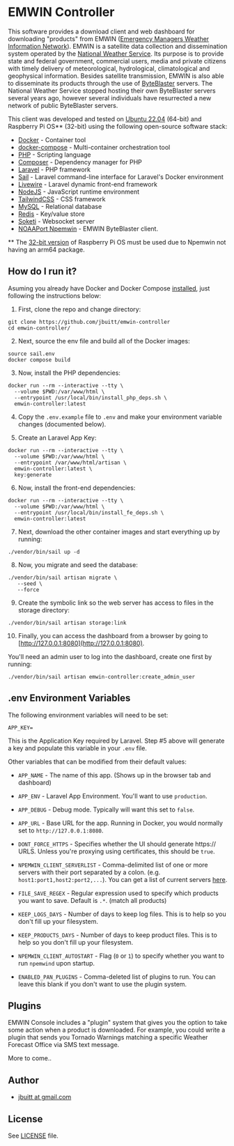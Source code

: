 
# EMWIN Controller

This software provides a download client and web dashboard for downloading "products" from EMWIN ([Emergency Managers Weather Information Network](https://www.nws.noaa.gov/emwin/)). EMWIN is a satellite data collection and dissemination system operated by the [National Weather Service](http://weather.gov). Its purpose is to provide state and federal government, commercial users, media and private citizens with timely delivery of meteorological, hydrological, climatological and geophysical information. Besides satellite transmission, EMWIN is also able to disseminate its products through the use of [ByteBlaster](https://www.weather.gov/emwin/byteblaster) servers. The National Weather Service stopped hosting their own ByteBlaster servers several years ago, however several individuals have resurrected a new network of public ByteBlaster servers.

This client was developed and tested on [Ubuntu 22.04](http://ubuntu.com) (64-bit) and Raspberry Pi OS** (32-bit) using the following open-source software stack:

* [Docker](https://www.docker.com/) - Container tool
* [docker-compose](https://docs.docker.com/compose/) - Multi-container orchestration tool
* [PHP](https://www.php.net/) - Scripting language
* [Composer](http://getcomposer.org/) - Dependency manager for PHP
* [Laravel](https://laravel.com/) - PHP framework
* [Sail](https://laravel.com/docs/10.x/sail) - Laravel command-line interface for Laravel's Docker environment 
* [Livewire](https://laravel-livewire.com/) - Laravel dynamic front-end framework
* [NodeJS](https://nodejs.org/en) - JavaScript runtime environment
* [TailwindCSS](https://tailwindcss.com/) - CSS framework
* [MySQL](https://www.mysql.com/) - Relational database
* [Redis](https://redis.io/) - Key/value store
* [Soketi](https://docs.soketi.app/) - Websocket server
* [NOAAPort Npemwin](http://www.noaaport.net/projects/emwin.html) - EMWIN ByteBlaster client. 

** The [32-bit version](https://www.raspberrypi.com/software/operating-systems/#raspberry-pi-os-32-bit) of Raspberry Pi OS must be used due to Npemwin not having an arm64 package. 

## How do I run it?

Asuming you already have Docker and Docker Compose [installed](https://github.com/jbuitt/emwin-controller/blob/main/scripts/install_docker.sh), just following the instructions below:

1. First, clone the repo and change directory:

```
git clone https://github.com/jbuitt/emwin-controller
cd emwin-controller/
```

2. Next, source the env file and build all of the Docker images:

```
source sail.env
docker compose build
```

3. Now, install the PHP dependencies:

```
docker run --rm --interactive --tty \
  --volume $PWD:/var/www/html \
  --entrypoint /usr/local/bin/install_php_deps.sh \
  emwin-controller:latest
```

4. Copy the `.env.example` file to `.env` and make your environment variable changes (documented below).
   
5. Create an Laravel App Key:

```
docker run --rm --interactive --tty \
  --volume $PWD:/var/www/html \
  --entrypoint /var/www/html/artisan \
  emwin-controller:latest \
  key:generate
```

6. Now, install the front-end dependencies:

```
docker run --rm --interactive --tty \
  --volume $PWD:/var/www/html \
  --entrypoint /usr/local/bin/install_fe_deps.sh \
  emwin-controller:latest
```

7. Next, download the other container images and start everything up by running:

```
./vendor/bin/sail up -d
```

8. Now, you migrate and seed the database:

```
./vendor/bin/sail artisan migrate \
   --seed \
   --force
```

9. Create the symbolic link so the web server has access to files in the storage directory:

```
./vendor/bin/sail artisan storage:link
```

10. Finally, you can access the dashboard from a browser by going to [http://127.0.0.1:8080](http://127.0.0.1:8080).

You'll need an admin user to log into the dashboard, create one first by running:

```
./vendor/bin/sail artisan emwin-controller:create_admin_user
```

## .env Environment Variables

The following environment variables will need to be set:

```
APP_KEY=
```

This is the Application Key required by Laravel. Step #5 above will generate a key and populate this variable in your `.env` file.

Other variables that can be modified from their default values:

* `APP_NAME` - The name of this app. (Shows up in the browser tab and dashboard)
* `APP_ENV` - Laravel App Environment. You'll want to use `production`.
* `APP_DEBUG` - Debug mode. Typically will want this set to `false`.
* `APP_URL` - Base URL for the app. Running in Docker, you would normally set to `http://127.0.0.1:8080`. 

* `DONT_FORCE_HTTPS` - Specifies whether the UI should generate https:// URLS. Unless you're proxying using certificates, this should be `true`. 
* `NPEMWIN_CLIENT_SERVERLIST` - Comma-delimited list of one or more servers with their port separated by a colon. (e.g. `host1:port1,host2:port2,...`). You can get a list of current servers [here](https://www.weathermessage.com/Support/EMWINInternetStatus.aspx).
* `FILE_SAVE_REGEX` - Regular expression used to specify which products you want to save. Default is `.*`. (match all products)
* `KEEP_LOGS_DAYS` - Number of days to keep log files. This is to help so you don't fill up your filesystem.
* `KEEP_PRODUCTS_DAYS` - Number of days to keep product files. This is to help so you don't fill up your filesystem.
* `NPEMWIN_CLIENT_AUTOSTART` - Flag (`0` or `1`) to specify whether you want to run `npemwind` upon startup.
* `ENABLED_PAN_PLUGINS` - Comma-deleted list of plugins to run. You can leave this blank if you don't want to use the plugin system.

## Plugins

EMWIN Console includes a "plugin" system that gives you the option to take some action when a product is downloaded. For example, you could write a plugin that sends you Tornado Warnings matching a specific Weather Forecast Office via SMS text message.

More to come..

## Author

+	[jbuitt at gmail.com](mailto:jbuitt@gmail.com)

## License

See [LICENSE](https://github.com/jbuitt/emwin-console/blob/main/LICENSE) file.
